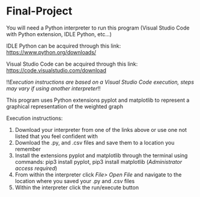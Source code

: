 # Final-Project

You will need a Python interpreter to run this program (Visual Studio Code with Python extension, IDLE Python, etc...)

IDLE Python can be acquired through this link: https://www.python.org/downloads/

Visual Studio Code can be acquired through this link: https://code.visualstudio.com/download

!!*Execution instructions are based on a Visual Studio Code execution, steps may vary if using another interpreter*!!

This program uses Python extensions pyplot and matplotlib to represent a graphical representation of the weighted graph

Execution instructions:
1. Download your interpreter from one of the links above or use one not listed that you feel confident with
2. Download the .py, and .csv files and save them to a location you remember
3. Install the extensions pyplot and matplotlib through the terminal using commands: pip3 install pyplot, pip3 install matplotlib (*Administrator access required*)
4. From within the interpreter click *File> Open File* and navigate to the location where you saved your .py and .csv files
5. Within the interpreter click the run/execute button
